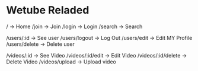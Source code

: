 # Wetube Reladed

/ -> Home
/join -> Join
/login -> Login
/search -> Search

/users/:id -> See user
/users/logout -> Log Out
/users/edit -> Edit MY Profile
/users/delete -> Delete user

/videos/:id -> See Video
/videos/:id/edit -> Edit Video
/videos/:id/delete -> Delete Video
/videos/upload -> Upload video
